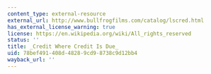 ```yaml
---
content_type: external-resource
external_url: http://www.bullfrogfilms.com/catalog/lscred.html
has_external_license_warning: true
license: https://en.wikipedia.org/wiki/All_rights_reserved
status: ''
title: _Credit Where Credit Is Due_
uid: 78bef491-408d-4828-9cd9-8738c9d12bb4
wayback_url: ''
---
```

